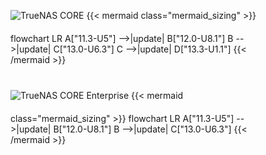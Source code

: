 &NewLine;

<style>
/* Custom CSS to override Mermaid background color */
#core-upgrade-paths .mermaid {
    background-color: inherit;
}
</style>
<div class="section-box" id="core-upgrade-paths" style="padding: 0 40px 40px 40px; margin-bottom: 20px;">
    <div class="upgrade-paths-container">
      <img src="/images/truenas-core-logo.png" style="box-shadow: none; max-width: 225px; padding-bottom: 20px; padding-top: 40px;" title="TrueNAS CORE" alt="TrueNAS CORE">
      {{< mermaid class="mermaid_sizing" >}}
      flowchart LR
      A["11.3-U5"] -->|update| B["12.0-U8.1"]
      B -->|update| C["13.0-U6.3"]
      C -->|update| D["13.3-U1.1"]
      {{< /mermaid >}}
    </div>
    <div class="upgrade-paths-container">
      <img src="/images/tn-enterprise-logo.png" style="box-shadow: none; max-width: 225px; padding-bottom: 20px; padding-top: 40px;" title="TrueNAS CORE Enterprise" alt="TrueNAS CORE Enterprise">
      {{< mermaid class="mermaid_sizing" >}}
      flowchart LR
      A["11.3-U5"] -->|update| B["12.0-U8.1"]
      B -->|update| C["13.0-U6.3"]
      {{< /mermaid >}}
    </div>
</div>
